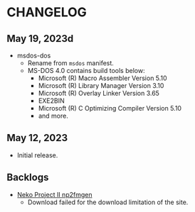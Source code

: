 # CHANGELOG

## May 19, 2023d

- msdos-dos
    - Rename from ```msdos``` manifest.
    - MS-DOS 4.0 contains build tools below:
        - Microsoft (R) Macro Assembler Version 5.10
        - Microsoft (R) Library Manager Version 3.10
        - Microsoft (R) Overlay Linker Version 3.65
        - EXE2BIN
        - Microsoft (R) C Optimizing Compiler Version 5.10
        - and more.

## May 12, 2023

- Initial release.

## Backlogs

- [Neko Project II np2fmgen](https://nenecchi.kirara.st/)
    - Download failed for the download limitation of the site.

